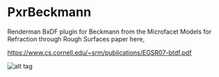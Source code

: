 # PxrBeckmann
Renderman BxDF plugin for Beckmann from the Microfacet Models for Refraction through Rough Surfaces paper here,

https://www.cs.cornell.edu/~srm/publications/EGSR07-btdf.pdf

![alt tag](https://github.com/DeclanRussell/PxrBeckmann/images/BeckmannExmaple.png) 
